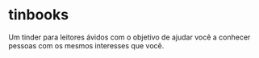# tinbooks
Um tinder para leitores ávidos com o objetivo de ajudar você a conhecer pessoas com os mesmos interesses que você.
